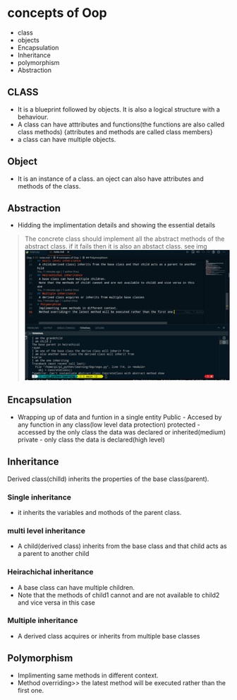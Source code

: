 # concepts of Oop
- class
- objects
- Encapsulation
- Inheritance
- polymorphism
- Abstraction
## CLASS
+ It is a blueprint followed by objects. It is also a logical structure with a behaviour.
+ A class can have atttributes and functions(the functions are also called class methods)
{attributes and methods are called class members}
+ a class can have multiple objects.
## Object
+ It is an instance of a class. 
an oject can also have attributes and methods of the class.
## Abstraction
+ Hidding the implimentation details and showing the essential  details
> The concrete class should implement all the abstract methods of the abstract class. if it fails then it is also an abstact class. see img
![Alt text](resources/Screenshot%20from%202023-02-21%2016-03-52.png)
## Encapsulation
+ Wrapping up of data and funtion in a single entity
Public - Accesed by any function in any class(low level data protection)
protected - accessed by the only class the data was declared or inherited(medium)
private - only class the data is declared(high level)
## Inheritance
Derived class(chilld) inherits the properties of the base class(parent).
### Single inheritance
+ it inherits the variables and mothods of the parent class.
### multi level inheritance
+ A child(derived class) inherits from the base class and that child acts as a parent to another child
### Heirachichal inheritance
+ A base class can have multiple children.
+ Note that the methods of child1 cannot and are not available to child2 and vice versa in this case
### Multiple inheritance
+ A derived class acquires or inherits from multiple base classes
## Polymorphism
+ Implimenting same methods in different context.
+ Method overriding>> the latest method will be executed rather than the first one.
